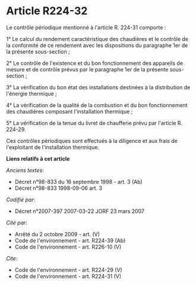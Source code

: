 # Article R224-32

Le contrôle périodique mentionné à l'article R. 224-31 comporte :

1° Le calcul du rendement caractéristique des chaudières et le contrôle de la conformité de ce rendement avec les
dispositions du paragraphe 1er de la présente sous-section  ;

2° Le contrôle de l'existence et du bon fonctionnement des appareils de mesure et de contrôle prévus par le paragraphe 1er de
la présente sous-section ;

3° La vérification du bon état des installations destinées à la distribution de l'énergie thermique ;

4° La vérification de la qualité de la combustion et du bon fonctionnement des chaudières composant l'installation
thermique ;

5° La vérification de la tenue du livret de chaufferie prévu par l'article R. 224-29.

Ces contrôles périodiques sont effectués à la diligence et aux frais de l'exploitant de l'installation thermique.

**Liens relatifs à cet article**

_Anciens textes_:

  - Décret n°98-833 du 16 septembre 1998 - art. 3 (Ab)
  - Décret n°98-833 1998-09-06 art. 3

_Codifié par_:

  - Décret n°2007-397 2007-03-22 JORF 23 mars 2007

_Cité par_:

  - Arrêté du 2 octobre 2009 - art. (V)
  - Code de l'environnement - art. R224-39 (Ab)
  - Code de l'environnement - art. R226-10 (V)

_Cite_:

  - Code de l'environnement - art. R224-29 (V)
  - Code de l'environnement - art. R224-31 (V)

